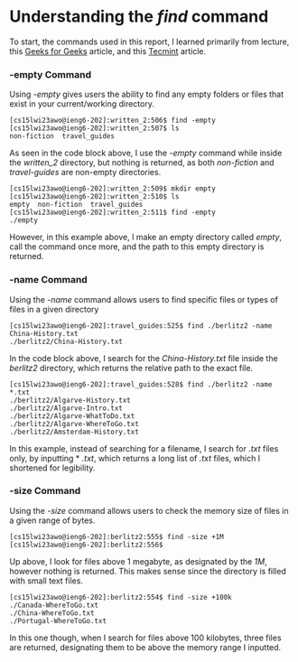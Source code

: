# Understanding the *find* command

To start, the commands used in this report, I learned primarily from lecture, this [Geeks for Geeks](https://www.geeksforgeeks.org/find-command-in-linux-with-examples/) article, and this [Tecmint](https://www.tecmint.com/35-practical-examples-of-linux-find-command/) article.

### -empty Command

Using *-empty* gives users the ability to find any empty folders or files that exist in your current/working directory.

```
[cs15lwi23awo@ieng6-202]:written_2:506$ find -empty
[cs15lwi23awo@ieng6-202]:written_2:507$ ls
non-fiction  travel_guides
```

As seen in the code block above, I use the *-empty* command while inside the *written_2* directory, but nothing is returned, as both *non-fiction* and *travel-guides* are non-empty directories.

```
[cs15lwi23awo@ieng6-202]:written_2:509$ mkdir empty
[cs15lwi23awo@ieng6-202]:written_2:510$ ls
empty  non-fiction  travel_guides       
[cs15lwi23awo@ieng6-202]:written_2:511$ find -empty
./empty
```

However, in this example above, I make an empty directory called *empty*, call the command once more, and the path to this empty directory is returned.

### -name Command

Using the *-name* command allows users to find specific files or types of files in a given directory

```
[cs15lwi23awo@ieng6-202]:travel_guides:525$ find ./berlitz2 -name China-History.txt
./berlitz2/China-History.txt
```

In the code block above, I search for the *China-History.txt* file inside the *berlitz2* directory, which returns the relative path to the exact file.                 

```
[cs15lwi23awo@ieng6-202]:travel_guides:528$ find ./berlitz2 -name *.txt
./berlitz2/Algarve-History.txt
./berlitz2/Algarve-Intro.txt
./berlitz2/Algarve-WhatToDo.txt
./berlitz2/Algarve-WhereToGo.txt
./berlitz2/Amsterdam-History.txt
```

In this example, instead of searching for a filename, I search for *.txt* files only, by inputting * *.txt*, which returns a long list of *.txt* files, which I shortened for legibility.

### -size Command

Using the *-size* command allows users to check the memory size of files in a given range of bytes.

```
[cs15lwi23awo@ieng6-202]:berlitz2:555$ find -size +1M  
[cs15lwi23awo@ieng6-202]:berlitz2:556$ 
```

Up above, I look for files above 1 megabyte, as designated by the *1M*, however nothing is returned. This makes sense since the directory is filled with small text files.

```
[cs15lwi23awo@ieng6-202]:berlitz2:554$ find -size +100k
./Canada-WhereToGo.txt
./China-WhereToGo.txt
./Portugal-WhereToGo.txt
```

In this one though, when I search for files above 100 kilobytes, three files are returned, designating them to be above the memory range I inputted.
